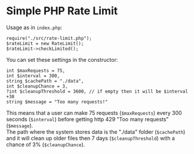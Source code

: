 # Simple PHP Rate Limit

Usage as in `index.php`:

    require("./src/rate-limit.php");
    $rateLimit = new RateLimit();
    $rateLimit->checkLimited();

You can set these settings in the constructor:

    int $maxRequests = 75,
    int $interval = 300,
    string $cachePath = "./data",
    int $cleanupChance = 3,
    ?int $cleanupThreshold = 3600, // if empty then it will be $interval +30 
    string $message = "Too many requests!"

This means that a user can make 75 requests (`$maxRequests`) every 300 seconds (`$interval`) before getting http 429 "Too many requests" (`$message`).  
The path where the system stores data is the "./data" folder (`$cachePath`) and it will clean up older files then 7 days (`$cleanupThreshold`) with a chance of 3% (`$cleanupChance`).
